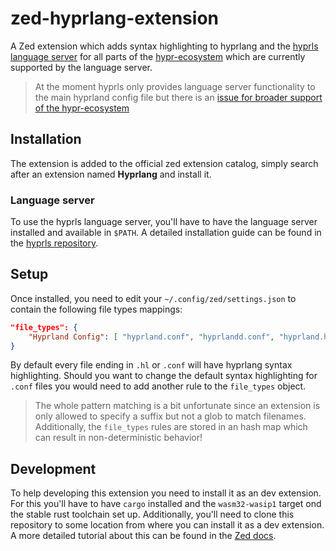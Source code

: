 # zed-hyprlang-extension

A Zed extension which adds syntax highlighting to hyprlang and the [hyprls language server](https://github.com/hyprland-community/hyprls) for all parts of the [hypr-ecosystem](https://wiki.hyprland.org/Hypr-Ecosystem/) which are currently supported by the language server.

> At the moment hyprls only provides language server functionality to the main hyprland config file but there is an [issue for broader support of the hypr-ecosystem](https://github.com/hyprland-community/hyprls/issues/5)

## Installation

The extension is added to the official zed extension catalog, simply search after an extension named **Hyprlang** and install it.

### Language server

To use the hyprls language server, you'll have to have the language server installed and available in `$PATH`. A detailed installation guide can be found in the [hyprls repository](https://github.com/hyprland-community/hyprls?tab=readme-ov-file#installation).

## Setup

Once installed, you need to edit your `~/.config/zed/settings.json` to contain the following file types mappings:
```json
"file_types": {
    "Hyprland Config": [ "hyprland.conf", "hyprlandd.conf", "hyprland.hl", "hyprlandd.hl" ]
}
```

By default every file ending in `.hl` or `.conf` will have hyprlang syntax highlighting. Should you want to change the default syntax highlighting for `.conf` files you would need to add another rule to the `file_types` object.

> The whole pattern matching is a bit unfortunate since an extension is only allowed to specify a suffix but not a glob to match filenames. Additionally, the `file_types` rules are stored in an hash map which can result in non-deterministic behavior!

## Development

To help developing this extension you need to install it as an dev extension. For this you'll have to have `cargo` installed and the `wasm32-wasip1` target ond the stable rust toolchain set up. Additionally, you'll need to clone this repository to some location from where you can install it as a dev extension.
A more detailed tutorial about this can be found in the [Zed docs](https://zed.dev/docs/extensions/developing-extensions#developing-an-extension-locally).
